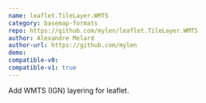 ```yaml
---
name: leaflet.TileLayer.WMTS
category: basemap-formats
repo: https://github.com/mylen/leaflet.TileLayer.WMTS
author: Alexandre Melard
author-url: https://github.com/mylen
demo: 
compatible-v0:
compatible-v1: true
---
```


Add WMTS (IGN) layering for leaflet.
